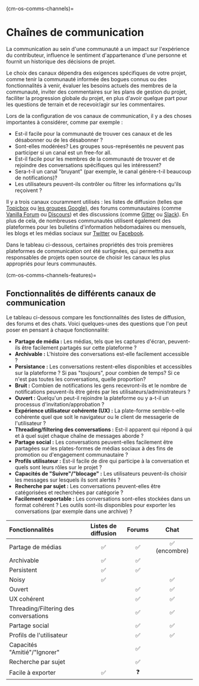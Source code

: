 (cm-os-comms-channels)=
# Chaînes de communication

La communication au sein d'une communauté a un impact sur l'expérience du contributeur, influence le sentiment d'appartenance d'une personne et fournit un historique des décisions de projet.

Le choix des canaux dépendra des exigences spécifiques de votre projet, comme tenir la communauté informée des bogues connus ou des fonctionnalités à venir, évaluer les besoins actuels des membres de la communauté, inviter des commentaires sur les plans de gestion du projet, faciliter la progression globale du projet, en plus d'avoir quelque part pour les questions de terrain et de recevoir/agir sur les commentaires.

Lors de la configuration de vos canaux de communication, il y a des choses importantes à considérer, comme par exemple :

* Est-il facile pour la communauté de trouver ces canaux et de les désabonner ou de les désabonner ?
* Sont-elles modérées? Les groupes sous-représentés ne peuvent pas participer si un canal est un free-for all.
* Est-il facile pour les membres de la communauté de trouver et de rejoindre des conversations spécifiques qui les intéressent?
* Sera-t-il un canal "bruyant" (par exemple, le canal génère-t-il beaucoup de notifications)?
* Les utilisateurs peuvent-ils contrôler ou filtrer les informations qu'ils reçoivent ?

Il y a trois canaux couramment utilisés : les listes de diffusion (telles que [Topicbox](https://www.topicbox.com/) ou [les groupes Google](https://support.google.com/mail/thread/14635045?hl=en)), des forums communautaires (comme [Vanilla Forum](https://vanillaforums.com/en/software/) ou [Discours](https://www.discourse.org/)) et des discussions (comme [Gitter](https://gitter.im/) ou [Slack](https://app.slack.com/signin)). En plus de cela, de nombreuses communautés utilisent également des plateformes pour les bulletins d'information hebdomadaires ou mensuels, les blogs et les médias sociaux sur [Twitter](https://twitter.com/) ou [Facebook](https://www.facebook.com/).

Dans le tableau ci-dessous, certaines propriétés des trois premières plateformes de communication ont été surlignées, qui permettra aux responsables de projets open source de choisir les canaux les plus appropriés pour leurs communautés.

(cm-os-comms-channels-features)=
## Fonctionnalités de différents canaux de communication

Le tableau ci-dessous compare les fonctionnalités des listes de diffusion, des forums et des chats. Voici quelques-unes des questions que l'on peut poser en pensant à chaque fonctionnalité:

- **Partage de média :** Les médias, tels que les captures d'écran, peuvent-ils être facilement partagés sur cette plateforme ?
- **Archivable :** L'histoire des conversations est-elle facilement accessible ?
- **Persistance :** Les conversations restent-elles disponibles et accessibles sur la plateforme ? Si pas "toujours", pour combien de temps? Si ce n'est pas toutes les conversations, quelle proportion?
- **Bruit :** Combien de notifications les gens recevront-ils et le nombre de notifications peuvent-ils être gérés par les utilisateurs/administrateurs ?
- **Ouvert :** Quelqu'un peut-il rejoindre la plateforme ou y a-t-il un processus d'invitation/approbation ?
- **Expérience utilisateur cohérente (UX) :** La plate-forme semble-t-elle cohérente quel que soit le navigateur ou le client de messagerie de l'utilisateur ?
- **Threading/filtering des conversations :** Est-il apparent qui répond à qui et à quel sujet chaque chaîne de messages aborde ?
- **Partage social :** Les conversations peuvent-elles facilement être partagées sur les plates-formes de médias sociaux à des fins de promotion ou d'engagement communautaire ?
- **Profils utilisateur :** Est-il facile de dire qui participe à la conversation et quels sont leurs rôles sur le projet ?
- **Capacités de "Suivre"/"blocage" :** Les utilisateurs peuvent-ils choisir les messages sur lesquels ils sont alertés ?
- **Recherche par sujet :** Les conversations peuvent-elles être catégorisées et recherchées par catégorie ?
- **Facilement exportable :** Les conversations sont-elles stockées dans un format cohérent ? Les outils sont-ils disponibles pour exporter les conversations (par exemple dans une archive) ?

| Fonctionnalités                       | Listes de diffusion | Forums |     Chat     |
|:------------------------------------- |:-------------------:|:------:|:------------:|
| Partage de médias                     |          ✅          |   ✅    | ✅ (encombre) |
| Archivable                            |          ✅          |   ✅    |              |
| Persistent                            |          ✅          |   ✅    |              |
| Noisy                                 |          ✅          |        |      ✅       |
| Ouvert                                |                     |   ✅    |      ✅       |
| UX cohérent                           |                     |   ✅    |      ✅       |
| Threading/Filtering des conversations |                     |   ✅    |      ✅       |
| Partage social                        |                     |   ✅    |      ✅       |
| Profils de l'utilisateur              |                     |   ✅    |      ✅       |
| Capacités "Amitié"/"Ignorer"          |                     |   ✅    |              |
| Recherche par sujet                   |                     |   ✅    |              |
| Facile à exporter                     |          ✅          |   ❓    |              |
